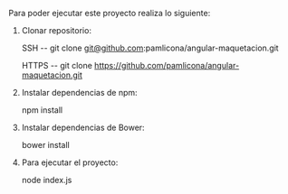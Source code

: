 Para poder ejecutar este proyecto realiza lo siguiente:

1. Clonar repositorio:
  
	SSH -- git clone git@github.com:pamlicona/angular-maquetacion.git
	
	HTTPS -- git clone https://github.com/pamlicona/angular-maquetacion.git

2. Instalar dependencias de npm:

	npm install

3. Instalar dependencias de Bower:

	bower install

6. Para ejecutar el proyecto:

	node index.js
